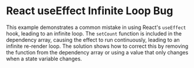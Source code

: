 # React useEffect Infinite Loop Bug
This example demonstrates a common mistake in using React's `useEffect` hook, leading to an infinite loop. The `setCount` function is included in the dependency array, causing the effect to run continuously, leading to an infinite re-render loop.  The solution shows how to correct this by removing the function from the dependency array or using a value that only changes when a state variable changes. 